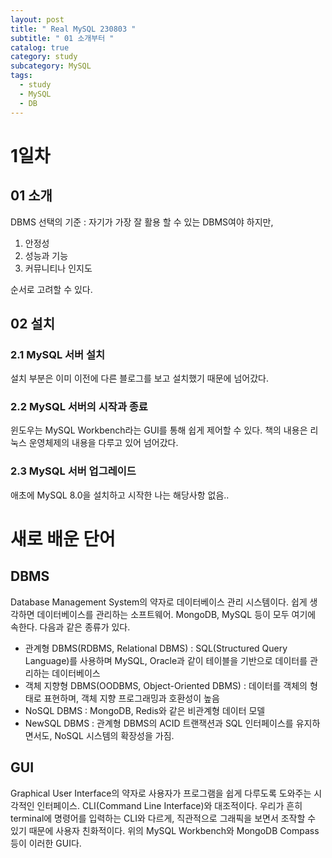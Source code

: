 ```yaml
---
layout: post
title: " Real MySQL 230803 "
subtitle: " 01 소개부터 "
catalog: true
category: study
subcategory: MySQL
tags:
  - study
  - MySQL
  - DB
---
```


# 1일차

## 01 소개

DBMS 선택의 기준 : 자기가 가장 잘 활용 할 수 있는 DBMS여야 하지만,

1. 안정성
2. 성능과 기능
3. 커뮤니티나 인지도

순서로 고려할 수 있다.

## 02 설치

### 2.1 MySQL 서버 설치

설치 부분은 이미 이전에 다른 블로그를 보고 설치했기 때문에 넘어갔다.

### 2.2 MySQL 서버의 시작과 종료

윈도우는 MySQL Workbench라는 GUI를 통해 쉽게 제어할 수 있다. 책의 내용은 리눅스 운영체제의 내용을 다루고 있어 넘어갔다.

### 2.3 MySQL 서버 업그레이드

애초에 MySQL 8.0을 설치하고 시작한 나는 해당사항 없음..

###

# 새로 배운 단어

## DBMS

Database Management System의 약자로 데이터베이스 관리 시스템이다. 쉽게 생각하면 데이터베이스를 관리하는 소프트웨어. MongoDB, MySQL 등이 모두 여기에 속한다. 다음과 같은 종류가 있다.

- 관계형 DBMS(RDBMS, Relational DBMS) : SQL(Structured Query Language)를 사용하며 MySQL, Oracle과 같이 테이블을 기반으로 데이터를 관리하는 데이터베이스
- 객체 지향형 DBMS(OODBMS, Object-Oriented DBMS) : 데이터를 객체의 형태로 표현하며, 객체 지향 프로그래밍과 호환성이 높음
- NoSQL DBMS : MongoDB, Redis와 같은 비관계형 데이터 모델
- NewSQL DBMS : 관계형 DBMS의 ACID 트랜잭션과 SQL 인터페이스를 유지하면서도, NoSQL 시스템의 확장성을 가짐.

## GUI

Graphical User Interface의 약자로 사용자가 프로그램을 쉽게 다루도록 도와주는 시각적인 인터페이스. CLI(Command Line Interface)와 대조적이다. 우리가 흔히 terminal에 명령어를 입력하는 CLI와 다르게, 직관적으로 그래픽을 보면서 조작할 수 있기 때문에 사용자 친화적이다. 위의 MySQL Workbench와 MongoDB Compass 등이 이러한 GUI다.
